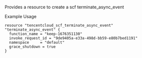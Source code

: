 Provides a resource to create a scf terminate_async_event

Example Usage

```hcl
resource "tencentcloud_scf_terminate_async_event" "terminate_async_event" {
  function_name = "keep-1676351130"
  invoke_request_id = "9de9405a-e33a-498d-bb59-e80b7bed1191"
  namespace     = "default"
  grace_shutdown = true
}
```
